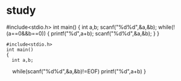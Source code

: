 # study
#include<stdio.h>
int main()
{
  int a,b;
  scanf("%d%d",&a,&b);
  while(!(a==0&&b==0))
  {
    printf("%d",a+b);
    scanf("%d%d",&a,&b);
    }
    }
    
    #include<stdio.h>
    int main()
    {
      int a,b;
      while(scanf("%d%d",&a,&b)!=EOF)
      printf("%d",a+b)
      }
